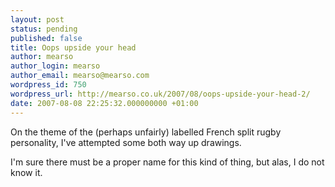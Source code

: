 ```yaml
---
layout: post
status: pending
published: false
title: Oops upside your head
author: mearso
author_login: mearso
author_email: mearso@mearso.com
wordpress_id: 750
wordpress_url: http://mearso.co.uk/2007/08/oops-upside-your-head-2/
date: 2007-08-08 22:25:32.000000000 +01:00
---
```

On the theme of the (perhaps unfairly) labelled French split rugby personality, I've attempted some both way up drawings.

I'm sure there must be a proper name for this kind of thing, but alas, I do not know it.

